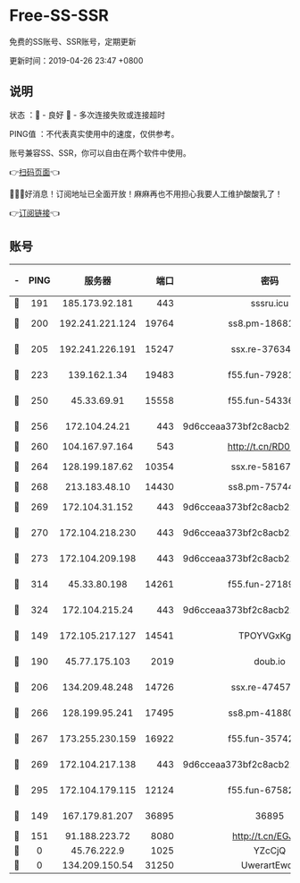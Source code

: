 # Free-SS-SSR

免费的SS账号、SSR账号，定期更新

更新时间：2019-04-26 23:47 +0800

## 说明

状态     ：🙂 - 良好 🙁 - 多次连接失败或连接超时

PING值   ：不代表真实使用中的速度，仅供参考。

账号兼容SS、SSR，你可以自由在两个软件中使用。

👉[扫码页面](https://liesauer.github.io/Free-SS-SSR/)👈

🎉🎉🎉好消息！订阅地址已全面开放！麻麻再也不用担心我要人工维护酸酸乳了！

👉[订阅链接](https://www.liesauer.net/yogurt/subscribe?ACCESS_TOKEN=DAYxR3mMaZAsaqUb)👈

## 账号

|-|PING|服务器|端口|密码|加密方式|区域|
|:----:|:----:|:-----:|-----:|:----:|:----:|:----:|
|🙂|191|185.173.92.181|443|sssru.icu|rc4-md5|RU|
|🙂|200|192.241.221.124|19764|ss8.pm-18681063|aes-256-cfb|US|
|🙂|205|192.241.226.191|15247|ssx.re-37634241|aes-256-cfb|US|
|🙂|223|139.162.1.34|19483|f55.fun-79281835|aes-256-cfb|SG|
|🙂|250|45.33.69.91|15558|f55.fun-54336919|aes-256-cfb|US|
|🙂|256|172.104.24.21|443|9d6cceaa373bf2c8acb22e60b6a58be6|aes-256-cfb|US|
|🙂|260|104.167.97.164|543|http://t.cn/RD0D7sx|rc4-md5|CA|
|🙂|264|128.199.187.62|10354|ssx.re-58167399|aes-256-cfb|SG|
|🙂|268|213.183.48.10|14430|ss8.pm-75744161|rc4-md5|RU|
|🙂|269|172.104.31.152|443|9d6cceaa373bf2c8acb22e60b6a58be6|aes-256-cfb|US|
|🙂|270|172.104.218.230|443|9d6cceaa373bf2c8acb22e60b6a58be6|aes-256-cfb|US|
|🙂|273|172.104.209.198|443|9d6cceaa373bf2c8acb22e60b6a58be6|aes-256-cfb|US|
|🙂|314|45.33.80.198|14261|f55.fun-27189216|aes-256-cfb|US|
|🙂|324|172.104.215.24|443|9d6cceaa373bf2c8acb22e60b6a58be6|aes-256-cfb|US|
|🙂|149|172.105.217.127|14541|TPOYVGxKglpi|aes-256-cfb|JP|
|🙂|190|45.77.175.103|2019|doub.io|aes-128-ctr|SG|
|🙂|206|134.209.48.248|14726|ssx.re-47457092|aes-256-cfb|US|
|🙂|266|128.199.95.241|17495|ss8.pm-41880912|aes-256-cfb|SG|
|🙂|267|173.255.230.159|16922|f55.fun-35742732|aes-256-cfb|US|
|🙂|269|172.104.217.138|443|9d6cceaa373bf2c8acb22e60b6a58be6|aes-256-cfb|US|
|🙂|295|172.104.179.115|12124|f55.fun-67582155|aes-256-cfb|SG|
|🙁|149|167.179.81.207|36895|36895|aes-256-cfb|JP|
|🙁|151|91.188.223.72|8080|http://t.cn/EGJIyrl|rc4-md5|RU|
|🙁|0|45.76.222.9|1025|YZcCjQ|rc4-md5|JP|
|🙁|0|134.209.150.54|31250|UwerartEwqe|chacha20|IN|
